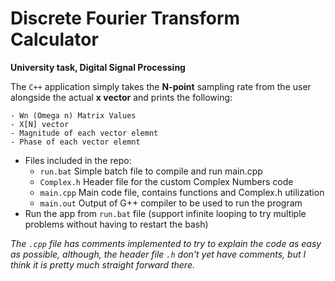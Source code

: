 

# Discrete Fourier Transform Calculator
**University task, Digital Signal Processing**  

The `C++` application simply takes the **N-point** sampling rate from the user alongside the actual **x vector** and prints the following:

	- Wn (Omega n) Matrix Values
	- X[N] vector
	- Magnitude of each vector elemnt
	- Phase of each vector elemnt
 - Files included in the repo:
	 - `run.bat` Simple batch file to compile and run main.cpp
	 - `Complex.h` Header file for the custom Complex Numbers code
	 - `main.cpp`	Main code file, contains functions and Complex.h utilization
	 - `main.out` Output of G++ compiler to be used to run the program
 - Run the app from `run.bat` file (support infinite looping to try multiple problems without having to restart the bash)

*The `.cpp` file has comments implemented to try to explain the code as easy as possible, although, the header file `.h` don't yet have comments, but I think it is pretty much straight forward there.*
